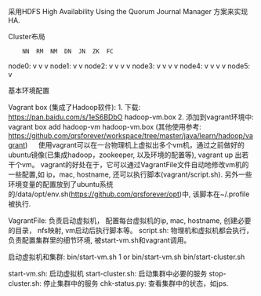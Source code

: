 采用HDFS High Availability Using the Quorum Journal Manager 方案来实现HA.

Cluster布局

        NN  RM  NM  DN  JN  ZK  FC
node0:  v   v                   v 
node1:  v                       v
node2:          v   v   v   v
node3:          v   v   v   v
node4:          v   v   v   v
node5:      v

基本环境配置

Vagrant box (集成了Hadoop软件):
    1. 下载: https://pan.baidu.com/s/1eS6BDbO hadoop-vm.box
    2. 添加到vagrant环境中: vagrant box add hadoop-vm hadoop-vm.box
    (其他使用参考: https://github.com/qrsforever/workspace/tree/master/java/learn/hadoop/vagrant)
　
    使用vagrant可以在一台物理机上虚拟出多个vm机，通过之前做好的ubuntu镜像(已集成hadoop，zookeeper, 以及环境的配置等), vagrant up 出若干个vm。
vagrant的好处在于，它可以通过VagrantFile文件自动地修改vm机的一些配置,如 ip，mac, hostname, 还可以执行脚本(vagrant/script.sh).
    另外一些环境变量的配置放到了ubuntu系统的/data/opt/env.sh(https://github.com/qrsforever/opt)中, 该脚本在~/.profile被执行.

VagrantFile: 负责启动虚拟机， 配置每台虚拟机的ip, mac, hostname, 创建必要的目录， nfs映射, vm启动后执行脚本等。
script.sh: 物理机和虚拟机都会执行，负责配置集群里的细节环境, 被start-vm.sh和vagrant调用。
    
启动虚拟机和集群:
  bin/start-vm.sh 1 or bin/start-vm.sh
  bin/start-cluster.sh

start-vm.sh: 启动虚拟机
start-cluster.sh: 启动集群中必要的服务
stop-cluster.sh: 停止集群中的服务
chk-status.py: 查看集群中的状态，如jps.

